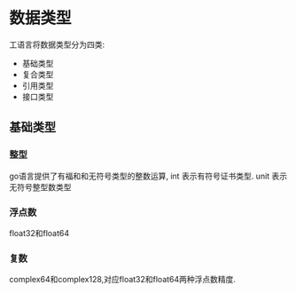 # 数据类型
工语言将数据类型分为四类:
* 基础类型
* 复合类型
* 引用类型
* 接口类型

## 基础类型
### 整型
go语言提供了有福和和无符号类型的整数运算, int 表示有符号证书类型. unit 表示无符号整型数类型

### 浮点数

float32和float64
### 复数
complex64和complex128,对应float32和float64两种浮点数精度.
